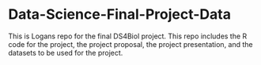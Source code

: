# Data-Science-Final-Project-Data
This is Logans repo for the final DS4Biol project. This repo includes the R code for the project, the project proposal, the project presentation, and the datasets to be used for the project. 
